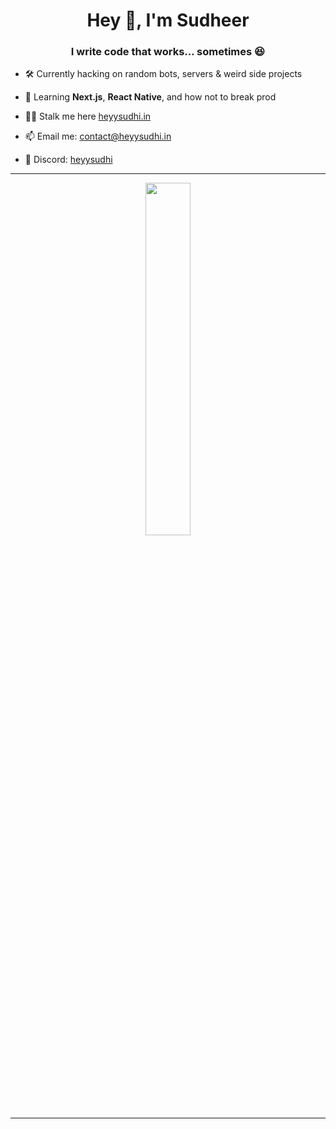 <h1 align="center">Hey 👋, I'm Sudheer</h1>
<h3 align="center">I write code that works... sometimes 😆</h3>

- 🛠️ Currently hacking on random bots, servers & weird side projects  
- 🌱 Learning **Next.js**, **React Native**, and how not to break prod  
- 🕵️‍♂️ Stalk me here [heyysudhi.in](https://heyysudhi.in)

- 📫 Email me: [contact@heyysudhi.in](mailto:contact@heyysudhi.in)  
- 💬 Discord: [heyysudhi](https://discord.com/users/781882376790736937)

---

<p align="center">
  <a href="https://discord.com/users/781882376790736937">
    <img width="38%" src="https://discord.c99.nl/widget/theme-2/781882376790736937.png" />
  </a>
</p>

---
